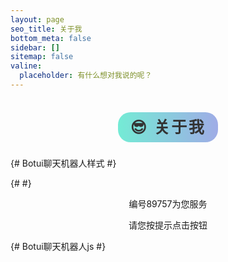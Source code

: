 ```yaml
---
layout: page
seo_title: 关于我
bottom_meta: false
sidebar: []
sitemap: false
valine:
  placeholder: 有什么想对我说的呢？
---
```

<div style="margin-top:2.5rem;text-align:center">
<span class="milky">😎 关于我</span>
</div>
<br/>
<style>
.milky {
    font-family: "Arial Rounded MT Bold", "Helvetica Rounded", Arial, sans-serif;
    font-size: 25px;
    letter-spacing: 0.1em;
    color: #333333;
    font-weight: 700;
    padding: 10px 20px;
    border-radius: 20px;
    background-image: linear-gradient(to right, #74ebd5 0%, #9face6 100%);
}
</style>

{# Botui聊天机器人样式 #}
<link rel="stylesheet" href="/css/botui.min.css" />
{# <link rel="stylesheet" href="/css/botui-theme-default.css" /> #}

<div>
    <div id="hello-xuxuy" class="pop-container">
        <p style="text-align: center;">编号89757为您服务</p>
        <p style="text-align: center;">请您按提示点击按钮</p>
        <bot-ui></bot-ui>
    </div>
</div>

{# Botui聊天机器人js #}
<script src="https://cdn.jsdelivr.net/vue/latest/vue.min.js"></script>
<script src="/js/botui.js"></script>
<script src="/js/botui-message.js"></script>
